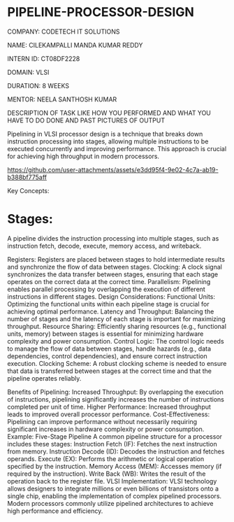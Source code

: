 # PIPELINE-PROCESSOR-DESIGN

COMPANY: CODETECH IT SOLUTIONS

NAME: CILEKAMPALLI MANDA KUMAR REDDY 

INTERN ID: CT08DF2228

DOMAIN: VLSI

DURATION: 8 WEEKS

MENTOR: NEELA SANTHOSH KUMAR

DESCRIPTION OF TASK LIKE HOW YOU PERFORMED AND WHAT YOU HAVE TO DO DONE AND PAST PICTURES OF OUTPUT

Pipelining in VLSI processor design is a technique that breaks down instruction processing into stages, allowing multiple instructions to be executed concurrently and improving performance. This approach is crucial for achieving high throughput in modern processors. 

https://github.com/user-attachments/assets/e3dd95f4-9e02-4c7a-ab19-b388bf775aff

Key Concepts:
# Stages:
A pipeline divides the instruction processing into multiple stages, such as instruction fetch, decode, execute, memory access, and writeback. 

Registers:
Registers are placed between stages to hold intermediate results and synchronize the flow of data between stages. 
Clocking:
A clock signal synchronizes the data transfer between stages, ensuring that each stage operates on the correct data at the correct time. 
Parallelism:
Pipelining enables parallel processing by overlapping the execution of different instructions in different stages. 
Design Considerations:
Functional Units:
Optimizing the functional units within each pipeline stage is crucial for achieving optimal performance. 
Latency and Throughput:
Balancing the number of stages and the latency of each stage is important for maximizing throughput. 
Resource Sharing:
Efficiently sharing resources (e.g., functional units, memory) between stages is essential for minimizing hardware complexity and power consumption. 
Control Logic:
The control logic needs to manage the flow of data between stages, handle hazards (e.g., data dependencies, control dependencies), and ensure correct instruction execution. 
Clocking Scheme:
A robust clocking scheme is needed to ensure that data is transferred between stages at the correct time and that the pipeline operates reliably. 

Benefits of Pipelining:
Increased Throughput: By overlapping the execution of instructions, pipelining significantly increases the number of instructions completed per unit of time. 
Higher Performance: Increased throughput leads to improved overall processor performance. 
Cost-Effectiveness: Pipelining can improve performance without necessarily requiring significant increases in hardware complexity or power consumption. 
Example: Five-Stage Pipeline
A common pipeline structure for a processor includes these stages:
Instruction Fetch (IF): Fetches the next instruction from memory. 
Instruction Decode (ID): Decodes the instruction and fetches operands. 
Execute (EX): Performs the arithmetic or logical operation specified by the instruction. 
Memory Access (MEM): Accesses memory (if required by the instruction). 
Write Back (WB): Writes the result of the operation back to the register file. 
VLSI Implementation:
VLSI technology allows designers to integrate millions or even billions of transistors onto a single chip, enabling the implementation of complex pipelined processors. Modern processors commonly utilize pipelined architectures to achieve high performance and efficiency. 
